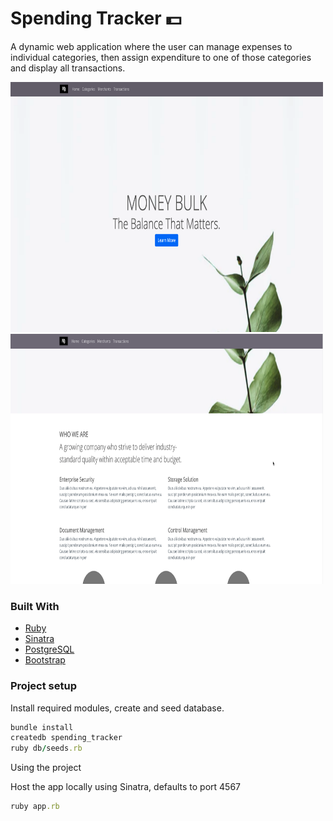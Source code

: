 # Spending Tracker :dollar:

A dynamic web application where the user can manage expenses to individual categories, then assign expenditure to one of those categories and display all transactions.

<img src="images/hero1.png" width="500" height="400">
<img src="images/hero2.png" width="500" height="400">

### Built With
* [Ruby](https://www.ruby-lang.org/en/)
* [Sinatra](http://sinatrarb.com/)
* [PostgreSQL](https://www.postgresql.org/)
* [Bootstrap](https://getbootstrap.com/)


### Project setup
Install required modules, create and seed database.

```ruby
bundle install
createdb spending_tracker
ruby db/seeds.rb
```

Using the project

Host the app locally using Sinatra, defaults to port 4567

```ruby
ruby app.rb
```
